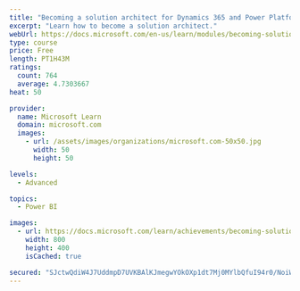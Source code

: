 ```yaml
---
title: "Becoming a solution architect for Dynamics 365 and Power Platform"
excerpt: "Learn how to become a solution architect."
webUrl: https://docs.microsoft.com/en-us/learn/modules/becoming-solution-architect/
type: course
price: Free
length: PT1H43M
ratings:
  count: 764
  average: 4.7303667
heat: 50

provider:
  name: Microsoft Learn
  domain: microsoft.com
  images:
    - url: /assets/images/organizations/microsoft.com-50x50.jpg
      width: 50
      height: 50

levels:
  - Advanced

topics:
  - Power BI

images:
  - url: https://docs.microsoft.com/learn/achievements/becoming-solution-architect-social.png
    width: 800
    height: 400
    isCached: true

secured: "SJctwQdiW4J7UddmpD7UVKBAlKJmegwYOkOXp1dt7Mj0MYlbQfuI94r0/NoiW0HP2sBk+XzfOlAQu+PTQ0hz/Xdt/bOpdp9YqX28gqkdGuI5SAKOdu47F+7YqHHGyLMu4tkQcqm3+K4Vg6aexS+rJoMUPEX4oflgkKtaFa+EMJrvPkJ0c330FF41FBj3iAtshpDm3ConnO8X3c7/RpODZgfsVH14TwT28Zg3wgwQcx9T/M+P3BYqrOFdpXY3KtEh7mS5aawhGCJzxTAR6wqL8c+G3uJfw92G3BvLZGibJlQVt90hns3YYgU5XXlwjmK2PHH1aDEMpvpil2r/jZZ9NHZRTV3w3XvFcDUkMetiGMSLTjU67LBN1/J6hNsCs/cRd0XhZa4TcgyukW9/ME3jMYML0UEl+k3SObGzX3Q2hwc=;a5vZwRqT1qnnwOTOarfNEQ=="
---
```


